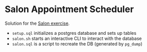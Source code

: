 # Salon Appointment Scheduler

Solution for the [Salon exercise](https://www.freecodecamp.org/learn/relational-database/build-a-salon-appointment-scheduler-project/build-a-salon-appointment-scheduler).

- `setup.sql` initializes a postgres database and sets up tables
- `salon.sh` starts an interactive CLI to interact with the database
- `salon.sql` is a script to recreate the DB (generated by `pg_dump`)
